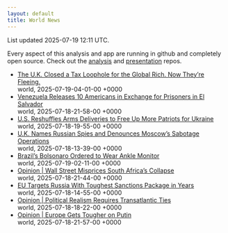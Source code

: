 ```yaml
---
layout: default
title: World News
---
```


<div markdown="0">
<div class="byline small text-muted">List updated <span class="datetime">2025-07-19 12:11 UTC</span>.</div>

<p>Every aspect of this analysis and app are running in github and completely open source. Check out the <a href="https://github.com/Castro-Media/Analysis">analysis</a> and <a href="https://github.com/Castro-Media/TopStoryReview.com">presentation</a> repos.</p>
<ul>
<li><a href='https://www.wsj.com/world/uk/the-u-k-closed-a-tax-loophole-for-the-global-rich-now-theyre-fleeing-f078cce4'>The U.K. Closed a Tax Loophole for the Global Rich. Now They&#8217;re Fleeing.</a><div class='byline small text-muted'>world, <span class="datetime">2025-07-19-04-01-00 +0000</span></div></li>
<li><a href='https://www.wsj.com/world/americas/10-americans-released-from-venezuela-in-exchange-for-prisoners-in-el-salvador-064c660b'>Venezuela Releases 10 Americans in Exchange for Prisoners in El Salvador</a><div class='byline small text-muted'>world, <span class="datetime">2025-07-18-21-58-00 +0000</span></div></li>
<li><a href='https://www.wsj.com/politics/national-security/trump-ukraine-weapons-shipment-priority-be11f155'>U.S. Reshuffles Arms Deliveries to Free Up More Patriots for Ukraine</a><div class='byline small text-muted'>world, <span class="datetime">2025-07-18-19-55-00 +0000</span></div></li>
<li><a href='https://www.wsj.com/world/europe/u-k-names-russian-spies-and-denounces-moscows-sabotage-operations-f3b57566'>U.K. Names Russian Spies and Denounces Moscow&#8217;s Sabotage Operations</a><div class='byline small text-muted'>world, <span class="datetime">2025-07-18-13-39-00 +0000</span></div></li>
<li><a href='https://www.wsj.com/world/americas/brazils-bolsonaro-ordered-to-wear-ankle-bracelet-6cf432df'>Brazil&#8217;s Bolsonaro Ordered to Wear Ankle Monitor</a><div class='byline small text-muted'>world, <span class="datetime">2025-07-19-02-11-00 +0000</span></div></li>
<li><a href='https://www.wsj.com/opinion/wall-street-misprices-south-africas-collapse-risk-markets-82e4f800'>Opinion | Wall Street Misprices South Africa&#8217;s Collapse</a><div class='byline small text-muted'>world, <span class="datetime">2025-07-18-21-44-00 +0000</span></div></li>
<li><a href='https://www.wsj.com/world/europe/eu-targets-russia-with-toughest-sanctions-package-in-years-59e49926'>EU Targets Russia With Toughest Sanctions Package in Years</a><div class='byline small text-muted'>world, <span class="datetime">2025-07-18-14-55-00 +0000</span></div></li>
<li><a href='https://www.wsj.com/opinion/embracing-americas-role-in-europe-again-foreign-policy-63e35286'>Opinion | Political Realism Requires Transatlantic Ties</a><div class='byline small text-muted'>world, <span class="datetime">2025-07-18-18-22-00 +0000</span></div></li>
<li><a href='https://www.wsj.com/opinion/europe-sanctions-vladimir-putin-oil-energy-friedrich-merz-f75a47a0'>Opinion | Europe Gets Tougher on Putin</a><div class='byline small text-muted'>world, <span class="datetime">2025-07-18-21-57-00 +0000</span></div></li>
</ul>
</div>

